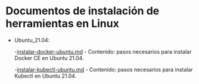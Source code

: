 # Documentos de instalación de herramientas en Linux
- Ubuntu_21.04:
    
    -[instalar-docker-ubuntu.md](https://github.com/pdafigl/docs/blob/9bc5d15d4cc8a29fd28f12c228dec825b5f6d422/Linux/instalar-docker-ubuntu-21.04.md)
        - Contenido: pasos necesarios para instalar Docker CE en Ubuntu 21.04.
    
    -[instalar-kubectl-ubuntu.md](https://github.com/pdafigl/docs/blob/c09ec5ba6c14d0303dc923f7c8f68429f869e9cf/Linux/Ubuntu_21.04/instalaci%C3%B3n-kubectl-ubuntu.md)
        - Contenido: pasos necesarios para instalar Kubectl en Ubuntu 21.04.
